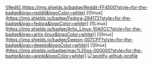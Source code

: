 
[![Redit] (https://img.shields.io/badge/Reddit-FF4500?style=for-the-badge&logo=reddit&logoColor=white)](https://www.reddit.com/user/7_MAMA_7/)
[![linux] (https://img.shields.io/badge/Fedora-294172?style=for-the-badge&logo=fedora&logoColor=white)]
[![Linux] (https://img.shields.io/badge/Artix_Linux-10A0CC?style=for-the-badge&logo=artix-linux&logoColor=white)]
[![linux] (https://img.shields.io/badge/Deepin-007CFF?style=for-the-badge&logo=deepin&logoColor=white)]
[![linux] (https://img.shields.io/badge/mac%20os-000000?style=for-the-badge&logo=apple&logoColor=white)]
[![spotify-github-profile](https://spotify-github-profile.kittinanx.com/api/view?uid=cye_gamers_04&cover_image=true&theme=default&show_offline=false&background_color=16161d&interchange=true&bar_color=9c4eb1&bar_color_cover=false)](https://github.com/kittinan/spotify-github-profile)
